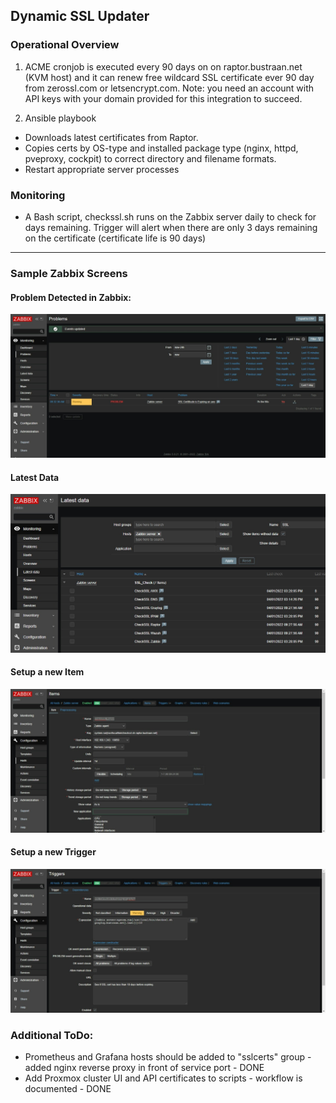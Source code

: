 ## Dynamic SSL Updater

### Operational Overview
1. ACME cronjob is executed every 90 days on on raptor.bustraan.net (KVM host) and it can renew free wildcard SSL certificate ever 90 day from zerossl.com or letsencrypt.com. Note: you need an account with API keys with your domain provided for this integration to succeed.

2. Ansible playbook 
  - Downloads latest certificates from Raptor.
  - Copies certs by OS-type and installed package type (nginx, httpd, pveproxy, cockpit) to correct directory and filename formats. 
  - Restart appropriate server processes

### Monitoring
* A Bash script, checkssl.sh runs on the Zabbix server daily to check for days remaining. Trigger will alert when there are only 3 days remaining on the certificate (certificate life is 90 days)
---
### Sample Zabbix Screens
#### Problem Detected in Zabbix:
![Problem Detected](images/ssl_problem.jpeg)
#### Latest Data
![Latest Data](images/ssl_items.jpeg)
#### Setup a new Item
![Setup Item](images/ssl_single_item_setup.jpeg)
#### Setup a new Trigger
![Setup Trigger](images/ssl_single_trigger_setup.jpeg)

### Additional ToDo:
* Prometheus and Grafana hosts should be added to "sslcerts" group - added nginx reverse proxy in front of service port - DONE
* Add Proxmox cluster UI and API certificates to scripts - workflow is documented - DONE
